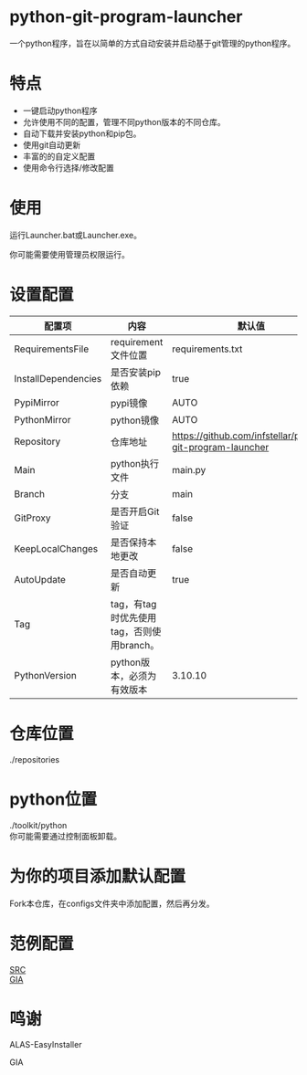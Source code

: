 # python-git-program-launcher
一个python程序，旨在以简单的方式自动安装并启动基于git管理的python程序。

# 特点
- 一键启动python程序
- 允许使用不同的配置，管理不同python版本的不同仓库。
- 自动下载并安装python和pip包。
- 使用git自动更新
- 丰富的的自定义配置
- 使用命令行选择/修改配置
# 使用

运行Launcher.bat或Launcher.exe。

你可能需要使用管理员权限运行。

# 设置配置

|配置项|内容|默认值|
|----|----|----|
|RequirementsFile|requirement文件位置|requirements.txt|
|InstallDependencies|是否安装pip依赖|true|
|PypiMirror|pypi镜像|AUTO|
|PythonMirror|python镜像|AUTO|
|Repository|仓库地址|https://github.com/infstellar/python-git-program-launcher|
|Main|python执行文件|main.py|
|Branch|分支|main|
|GitProxy|是否开启Git验证|false|
|KeepLocalChanges|是否保持本地更改|false|
|AutoUpdate|是否自动更新|true|
|Tag|tag，有tag时优先使用tag，否则使用branch。||
|PythonVersion|python版本，必须为有效版本|3.10.10|

# 仓库位置
./repositories

# python位置
./toolkit/python  
你可能需要通过控制面板卸载。

# 为你的项目添加默认配置

Fork本仓库，在configs文件夹中添加配置，然后再分发。

# 范例配置

[SRC](docs/SRC.json)   
[GIA](docs/GIA.json)  

# 鸣谢
ALAS-EasyInstaller

GIA

